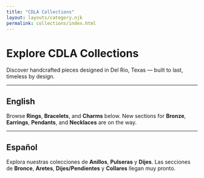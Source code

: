 ```yaml
---
title: "CDLA Collections"
layout: layouts/category.njk
permalink: collections/index.html
---
```


# Explore CDLA Collections

Discover handcrafted pieces designed in Del Rio, Texas — built to last, timeless by design.

---

## English
Browse **Rings**, **Bracelets**, and **Charms** below. New sections for **Bronze**, **Earrings**, **Pendants**, and **Necklaces** are on the way.

---

## Español
Explora nuestras colecciones de **Anillos**, **Pulseras** y **Dijes**. Las secciones de **Bronce**, **Aretes**, **Dijes/Pendientes** y **Collares** llegan muy pronto.
